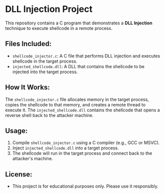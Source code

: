# DLL Injection Project

This repository contains a C program that demonstrates a **DLL Injection** technique to execute shellcode in a remote process.

## Files Included:
- `shellcode_injector.c`: A C file that performs DLL injection and executes shellcode in the target process.
- `injected_shellcode.dll`: A DLL that contains the shellcode to be injected into the target process.

## How It Works:
The `shellcode_injector.c` file allocates memory in the target process, copies the shellcode to that memory, and creates a remote thread to execute it. The `injected_shellcode.dll` contains the shellcode that opens a reverse shell back to the attacker machine.

## Usage:
1. Compile `shellcode_injector.c` using a C compiler (e.g., GCC or MSVC).
2. Inject `injected_shellcode.dll` into a target process.
3. The shellcode will run in the target process and connect back to the attacker's machine.


## License:
- This project is for educational purposes only. Please use it responsibly.

